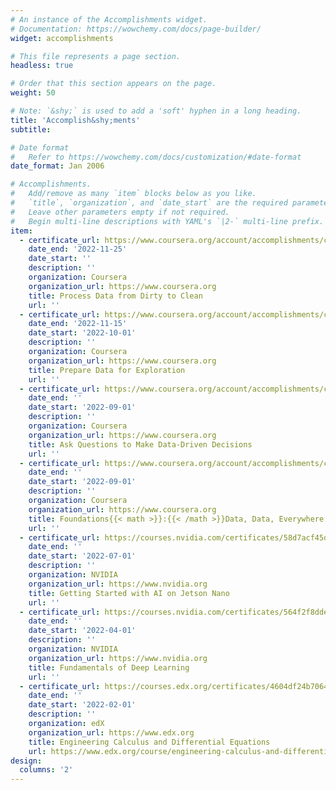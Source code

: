 ```yaml
---
# An instance of the Accomplishments widget.
# Documentation: https://wowchemy.com/docs/page-builder/
widget: accomplishments

# This file represents a page section.
headless: true

# Order that this section appears on the page.
weight: 50

# Note: `&shy;` is used to add a 'soft' hyphen in a long heading.
title: 'Accomplish&shy;ments'
subtitle:

# Date format
#   Refer to https://wowchemy.com/docs/customization/#date-format
date_format: Jan 2006

# Accomplishments.
#   Add/remove as many `item` blocks below as you like.
#   `title`, `organization`, and `date_start` are the required parameters.
#   Leave other parameters empty if not required.
#   Begin multi-line descriptions with YAML's `|2-` multi-line prefix.
item:
  - certificate_url: https://www.coursera.org/account/accomplishments/certificate/RGLYN6YMT7BL
    date_end: '2022-11-25'
    date_start: ''
    description: ''
    organization: Coursera
    organization_url: https://www.coursera.org
    title: Process Data from Dirty to Clean
    url: ''
  - certificate_url: https://www.coursera.org/account/accomplishments/certificate/PBC82ABMA4NV
    date_end: '2022-11-15'
    date_start: '2022-10-01'
    description: ''
    organization: Coursera
    organization_url: https://www.coursera.org
    title: Prepare Data for Exploration
    url: ''
  - certificate_url: https://www.coursera.org/account/accomplishments/certificate/6HNQGVK9HNBS
    date_end: ''
    date_start: '2022-09-01'
    description: ''
    organization: Coursera
    organization_url: https://www.coursera.org
    title: Ask Questions to Make Data-Driven Decisions
    url: ''
  - certificate_url: https://www.coursera.org/account/accomplishments/certificate/VDN2L27CA52Y
    date_end: ''
    date_start: '2022-09-01'
    description: ''
    organization: Coursera
    organization_url: https://www.coursera.org
    title: Foundations{{< math >}}:{{< /math >}}Data, Data, Everywhere
    url: ''
  - certificate_url: https://courses.nvidia.com/certificates/58d7acf45d5c4d3ba453972dcb2bedee/
    date_end: ''
    date_start: '2022-07-01'
    description: ''
    organization: NVIDIA
    organization_url: https://www.nvidia.org
    title: Getting Started with AI on Jetson Nano
    url: ''
  - certificate_url: https://courses.nvidia.com/certificates/564f2f8dded643e5a5ff4932c77b7b3f/
    date_end: ''
    date_start: '2022-04-01'
    description: ''
    organization: NVIDIA
    organization_url: https://www.nvidia.org
    title: Fundamentals of Deep Learning
    url: ''
  - certificate_url: https://courses.edx.org/certificates/4604df24b7064370b895265941ccbc22
    date_end: ''
    date_start: '2022-02-01'
    description: ''
    organization: edX
    organization_url: https://www.edx.org
    title: Engineering Calculus and Differential Equations
    url: https://www.edx.org/course/engineering-calculus-and-differential-equations
design:
  columns: '2'
---
```

